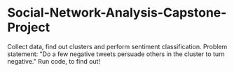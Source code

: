 # Social-Network-Analysis-Capstone-Project
Collect data, find out clusters and perform sentiment classification. Problem statement: "Do a few negative tweets persuade others in the cluster to turn negative." Run code, to find out!
